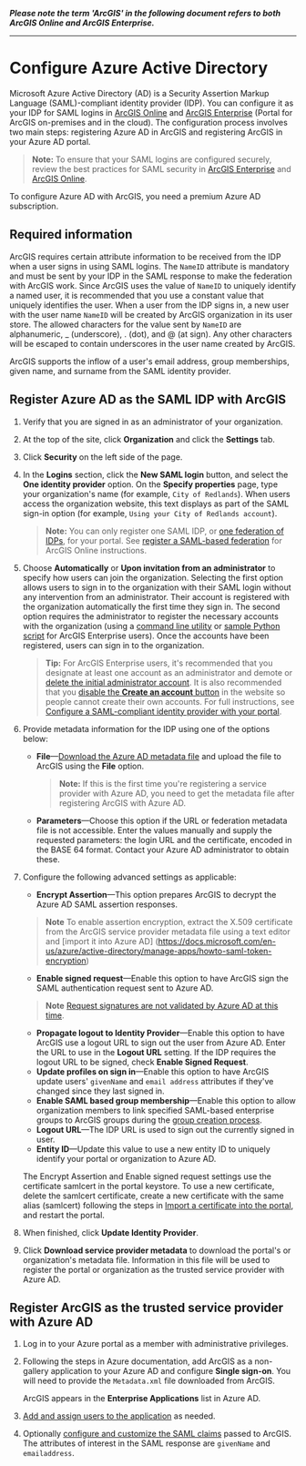 **_Please note the term 'ArcGIS' in the following document refers to both ArcGIS Online and ArcGIS Enterprise._**

----


# Configure Azure Active Directory

Microsoft Azure Active Directory (AD) is a Security Assertion Markup Language (SAML)-compliant identity provider (IDP). You can configure it as your IDP for SAML logins in [ArcGIS Online](https://doc.arcgis.com/en/arcgis-online/administer/saml-logins.htm) and [ArcGIS Enterprise](https://enterprise.arcgis.com/en/portal/latest/administer/windows/configuring-a-saml-compliant-identity-provider-with-your-portal.htm) (Portal for ArcGIS on-premises and in the cloud). The configuration process involves two main steps: registering Azure AD in ArcGIS and registering ArcGIS in your Azure AD portal.

> **Note:** To ensure that your SAML logins are configured securely, review the best practices for SAML security in [ArcGIS Enterprise](https://enterprise.arcgis.com/en/portal/latest/administer/windows/configuring-a-saml-compliant-identity-provider-with-your-portal.htm#ESRI_SECTION1_E8C7F86C02A04A778878B1327C633B36) and [ArcGIS Online](https://doc.arcgis.com/en/arcgis-online/administer/saml-logins.htm#ESRI_SECTION1_E8C7F86C02A04A778878B1327C633B36).

To configure Azure AD with ArcGIS, you need a premium Azure AD subscription.

## Required information

ArcGIS requires certain attribute information to be received from the IDP when a user signs in using SAML logins. The `NameID` attribute is mandatory and must be sent by your IDP in the SAML response to make the federation with ArcGIS work. Since ArcGIS uses the value of `NameID` to uniquely identify a named user, it is recommended that you use a constant value that uniquely identifies the user. When a user from the IDP signs in, a new user with the user name `NameID` will be created by ArcGIS organization in its user store. The allowed characters for the value sent by `NameID` are alphanumeric, _ (underscore), . (dot), and @ (at sign). Any other characters will be escaped to contain underscores in the user name created by ArcGIS.

ArcGIS supports the inflow of a user's email address, group memberships, given name, and surname from the SAML identity provider.

## Register Azure AD as the SAML IDP with ArcGIS

1. Verify that you are signed in as an administrator of your organization.

2. At the top of the site, click **Organization** and click the **Settings** tab.

3. Click **Security** on the left side of the page.

4. In the **Logins** section, click the **New SAML login** button, and select the **One identity provider** option. On the **Specify properties** page, type your organization's name (for example, `City of Redlands`). When users access the organization website, this text displays as part of the SAML sign-in option (for example, `Using your City of Redlands account`).

   > **Note:** You can only register one SAML IDP, or [one federation of IDPs](https://enterprise.arcgis.com/en/portal/latest/administer/windows/configure-a-federation-of-identity-providers.htm), for your portal. See [register a SAML-based federation](https://doc.arcgis.com/en/arcgis-online/administer/saml-logins.htm#ESRI_STEP_BD2FE74A6D9D41D88499035A69801EE6) for ArcGIS Online instructions.

5. Choose **Automatically** or **Upon invitation from an administrator** to specify how users can join the organization. Selecting the first option allows users to sign in to the organization with their SAML login without any intervention from an administrator. Their account is registered with the organization automatically the first time they sign in. The second option requires the administrator to register the necessary accounts with the organization (using a [command line utility](https://enterprise.arcgis.com/en/portal/latest/administer/windows/add-members-to-your-portal.htm#ESRI_SECTION1_29AF645AF75140698CA9879C3E059D39) or [sample Python script](https://enterprise.arcgis.com/en/portal/latest/administer/windows/example-add-members-to-the-portal.htm) for ArcGIS Enterprise users). Once the accounts have been registered, users can sign in to the organization.

   > **Tip:** For ArcGIS Enterprise users, it's recommended that you designate at least one account as an administrator and demote or [delete the initial administrator account](https://enterprise.arcgis.com/en/portal/latest/administer/windows/about-the-initial-administrator-account.htm). It is also recommended that you [disable the **Create an account** button](https://enterprise.arcgis.com/en/portal/latest/administer/windows/add-members-to-your-portal.htm#ESRI_SECTION2_2D990320EC354A559A7081CF91709894) in the  website so people cannot create their own accounts. For full instructions, see [Configure a SAML-compliant identity provider with your portal](https://enterprise.arcgis.com/en/portal/latest/administer/windows/configuring-a-saml-compliant-identity-provider-with-your-portal.htm#ESRI_SECTION1_65AC88E72E2B4CFBBBC061311F9B4EA4).

6. Provide metadata information for the IDP using one of the options below:
   - **File**—[Download the Azure AD metadata file](https://docs.microsoft.com/en-us/azure/active-directory/develop/single-sign-on-saml-protocol#download-the-azure-ad-metadata-or-certificate) and upload the file to ArcGIS using the **File** option.

     > **Note:** If this is the first time you're registering a service provider with Azure AD, you need to get the metadata file after registering ArcGIS with Azure AD.
    
   - **Parameters**—Choose this option if the URL or federation metadata file is not accessible. Enter the values manually and supply the requested parameters: the login URL and the certificate, encoded in the BASE 64 format. Contact your Azure AD administrator to obtain these.

7. Configure the following advanced settings as applicable:
   - **Encrypt Assertion**—This option prepares ArcGIS to decrypt the Azure AD SAML assertion responses.
   > **Note** To enable assertion encryption, extract the X.509 certificate from the ArcGIS service provider metadata file using a text editor and [import it into Azure AD] (https://docs.microsoft.com/en-us/azure/active-directory/manage-apps/howto-saml-token-encryption)
   - **Enable signed request**—Enable this option to have ArcGIS sign the SAML authentication request sent to Azure AD.
   > **Note** [Request signatures are not validated by Azure AD at this time](https://docs.microsoft.com/en-us/azure/active-directory/develop/single-sign-on-saml-protocol#signature).
   - **Propagate logout to Identity Provider**—Enable this option to have ArcGIS use a logout URL to sign out the user from Azure AD. Enter the URL to use in the **Logout URL** setting. If the IDP requires the logout URL to be signed, check **Enable Signed Request**.
   - **Update profiles on sign in**—Enable this option to have ArcGIS update users' `givenName` and `email address` attributes if they've changed since they last signed in.
   - **Enable SAML based group membership**—Enable this option to allow organization members to link specified SAML-based enterprise groups to ArcGIS groups during the [group creation process](https://enterprise.arcgis.com/en/portal/latest/administer/windows/create-groups.htm).
   - **Logout URL**—The IDP URL is used to sign out the currently signed in user.
   - **Entity ID**—Update this value to use a new entity ID to uniquely identify your portal or organization to Azure AD.

   The Encrypt Assertion and Enable signed request settings use the certificate samlcert in the portal keystore. To use a new certificate, delete the samlcert certificate, create a new certificate with the same alias (samlcert) following the steps in [Import a certificate into the portal](https://enterprise.arcgis.com/en/portal/latest/administer/windows/import-a-certificate-into-the-portal.htm), and restart the portal.
  
8. When finished, click **Update Identity Provider**.

9. Click **Download service provider metadata** to download the portal's or organization's metadata file. Information in this file will be used to register the portal or organization as the trusted service provider with Azure AD.

## Register ArcGIS as the trusted service provider with Azure AD

1. Log in to your Azure portal as a member with administrative privileges.

2. Following the steps in Azure documentation, add ArcGIS as a non-gallery application to your Azure AD and configure **Single sign-on**. You will need to provide the `Metadata.xml` file downloaded from ArcGIS.

   ArcGIS appears in the **Enterprise Applications** list in Azure AD. 

3. [Add and assign users to the application](https://docs.microsoft.com/en-us/azure/active-directory/develop/single-sign-on-saml-protocol#assign-users-to-the-application) as needed.

4. Optionally [configure and customize the SAML claims](https://docs.microsoft.com/en-us/azure/active-directory/develop/active-directory-saml-claims-customization) passed to ArcGIS. The attributes of interest in the SAML response are `givenName` and `emailaddress`.

